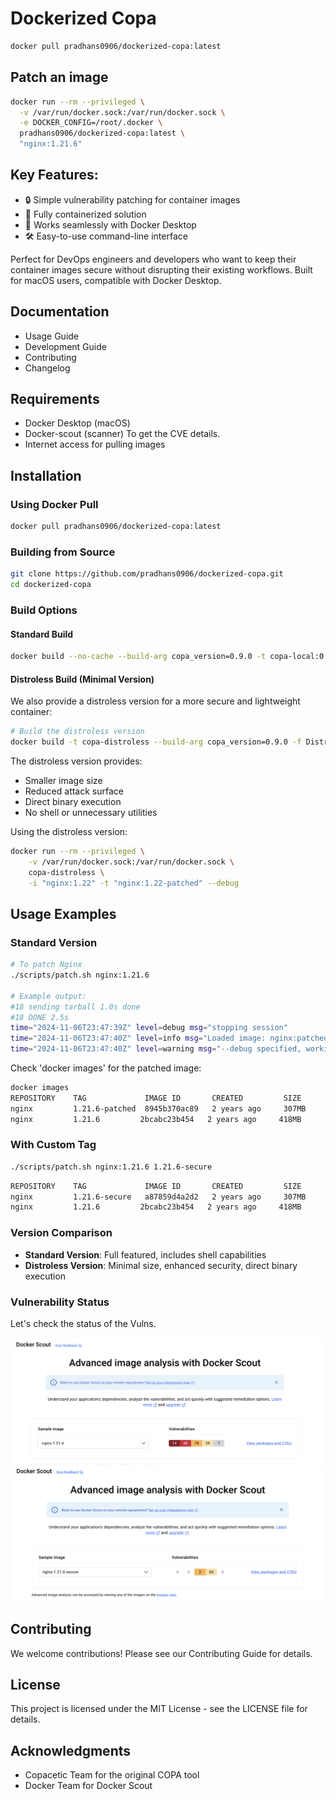 # Dockerized Copa

```bash
docker pull pradhans0906/dockerized-copa:latest
```

## Patch an image
```bash
docker run --rm --privileged \
  -v /var/run/docker.sock:/var/run/docker.sock \
  -e DOCKER_CONFIG=/root/.docker \
  pradhans0906/dockerized-copa:latest \
  "nginx:1.21.6"
```

## Key Features:
- 🔒 Simple vulnerability patching for container images
- 🐳 Fully containerized solution
- 🔄 Works seamlessly with Docker Desktop
- 🛠️ Easy-to-use command-line interface

Perfect for DevOps engineers and developers who want to keep their container images secure without disrupting their existing workflows. Built for macOS users, compatible with Docker Desktop.

## Documentation
- Usage Guide
- Development Guide
- Contributing
- Changelog

## Requirements
- Docker Desktop (macOS)
- Docker-scout (scanner) To get the CVE details.
- Internet access for pulling images

## Installation

### Using Docker Pull
```bash
docker pull pradhans0906/dockerized-copa:latest
```

### Building from Source
```bash
git clone https://github.com/pradhans0906/dockerized-copa.git
cd dockerized-copa
```

### Build Options

#### Standard Build
```bash
docker build --no-cache --build-arg copa_version=0.9.0 -t copa-local:0.9.0 .
```

#### Distroless Build (Minimal Version)
We also provide a distroless version for a more secure and lightweight container:
```bash
# Build the distroless version
docker build -t copa-distroless --build-arg copa_version=0.9.0 -f Distroless .
```

The distroless version provides:
- Smaller image size
- Reduced attack surface
- Direct binary execution
- No shell or unnecessary utilities

Using the distroless version:
```bash
docker run --rm --privileged \
    -v /var/run/docker.sock:/var/run/docker.sock \
    copa-distroless \
    -i "nginx:1.22" -t "nginx:1.22-patched" --debug
```

## Usage Examples

### Standard Version
```bash
# To patch Nginx
./scripts/patch.sh nginx:1.21.6

# Example output:
#18 sending tarball 1.0s done
#18 DONE 2.5s
time="2024-11-06T23:47:39Z" level=debug msg="stopping session"
time="2024-11-06T23:47:40Z" level=info msg="Loaded image: nginx:patched"
time="2024-11-06T23:47:40Z" level=warning msg="--debug specified, working folder at /tmp/copa-3235261740 needs to be manually cleaned up"
```

Check 'docker images' for the patched image:
```bash
docker images
REPOSITORY    TAG             IMAGE ID       CREATED         SIZE
nginx         1.21.6-patched  8945b370ac89   2 years ago     307MB
nginx         1.21.6         2bcabc23b454   2 years ago     418MB
```

### With Custom Tag
```bash
./scripts/patch.sh nginx:1.21.6 1.21.6-secure
```

```bash
REPOSITORY    TAG             IMAGE ID       CREATED         SIZE
nginx         1.21.6-secure   a87859d4a2d2   2 years ago     307MB
nginx         1.21.6         2bcabc23b454   2 years ago     418MB
```

### Version Comparison
- **Standard Version**: Full featured, includes shell capabilities
- **Distroless Version**: Minimal size, enhanced security, direct binary execution

### Vulnerability Status
Let's check the status of the Vulns.

![cve status of the image](screenshots/screenshot1.png)
![copa patched status](screenshots/screenshot2.png)

## Contributing
We welcome contributions! Please see our Contributing Guide for details.

## License
This project is licensed under the MIT License - see the LICENSE file for details.

## Acknowledgments
- Copacetic Team for the original COPA tool
- Docker Team for Docker Scout
